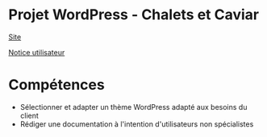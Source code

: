 # Projet WordPress - Chalets et Caviar
 
[Site](https://chalets.magali.website)    

[Notice utilisateur](https://chalets.magali.website/chalets_notice_utilisateur.pdf)

# Compétences

-	Sélectionner et adapter un thème WordPress adapté aux besoins du client
-	Rédiger une documentation à l'intention d'utilisateurs non spécialistes
